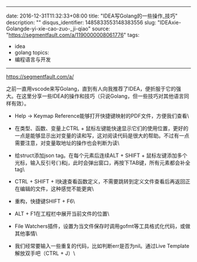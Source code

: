 
---
date: 2016-12-31T11:32:33+08:00
title: "IDEA写Golang的一些操作_技巧"
description: ""
disqus_identifier: 1485833553148383556
slug: "IDEAxie-Golangde-yi-xie-cao-zuo-_ji-qiao"
source: "https://segmentfault.com/a/1190000008061776"
tags: 
- idea 
- golang 
topics:
- 编程语言与开发
---

https://segmentfault.com/a/

之前一直用vscode来写Golang，直到有人向我推荐了IDEA，便折服于它的强大。在这里分享一些IDEA的操作和技巧（只说Golang，但一些技巧对其他语言同样有效）。

-   Help -&gt; Keymap
    Reference能够打开快捷键映射的PDF文件，方便我们查看\

<!-- -->

-   在类型、函数、变量上CTRL +
    鼠标左键能快速显示它们的使用位置，更好的一点是能够显示出对变量的读和写，这对阅读代码是很大的帮助。不过有一点需要注意，对变量取地址的操作也会判断为读\

<!-- -->

-   给struct添加json tag。在每个元素后连续ALT + SHIFT +
    鼠标左键添加多个光标，输入反引号(\`)和j，此时会弹出窗口，再按下TAB键，所有元素都会补全tag\

<!-- -->

-   CTRL + SHIFT +
    I快速查看函数定义，不需要跳转到定义文件查看后再返回正在编辑的文件，这种感觉不能更爽\

<!-- -->

-   重构，快捷键SHIFT + F6\

<!-- -->

-   ALT + F1在工程栏中展开当前文件的位置\

<!-- -->

-   File
    Watchers插件，设置为当文件保存时调用gofmt等工具格式化代码，或做其他事情\

<!-- -->

-   我们经常要输入一些重复的代码，比如判断err是否为nil。通过Live
    Template解放双手吧（CTRL + J）\



